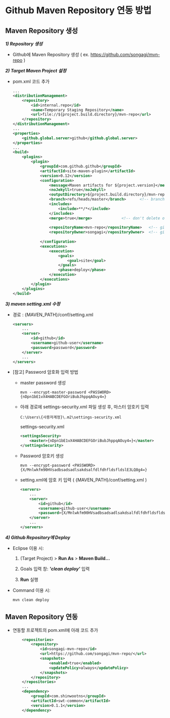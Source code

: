 # Github Maven Repository 연동 방법


## Maven Repository 생성

***1) Repository 생성***

- Github에 Maven Repository 생성 ( ex. https://github.com/songagi/mvn-repo )


***2) Target Maven Project 설정***

- pom.xml 코드 추가

	```xml
	...
	<distributionManagement>
		<repository>
			<id>internal.repo</id>
			<name>Temporary Staging Repository</name>
			<url>file://${project.build.directory}/mvn-repo</url>
		</repository>
	</distributionManagement>
	...
	<properties>
		<github.global.server>github</github.global.server>
	</properties>
	...
	<build>
		<plugins>
			<plugin>
				<groupId>com.github.github</groupId>
				<artifactId>site-maven-plugin</artifactId>
				<version>0.12</version>
				<configuration>
					<message>Maven artifacts for ${project.version}</message>  <!-- git commit message -->
					<noJekyll>true</noJekyll>                                  <!-- disable webpage processing -->
					<outputDirectory>${project.build.directory}/mvn-repo</outputDirectory>
					<branch>refs/heads/master</branch>		<!-- branch -->
					<includes>
						<include>**/*</include>
					</includes>
					<merge>true</merge>				<!-- don't delete old artifacts -->
					
					<repositoryName>mvn-repo</repositoryName>	<!-- github repo name -->
					<repositoryOwner>songagi</repositoryOwner>	<!-- github username -->
					
				</configuration>
				<executions>
					<execution>
						<goals>
							<goal>site</goal>
						</goals>
						<phase>deploy</phase>
					</execution>
				</executions>
			</plugin>
		</plugins>
	</build>
	```

***3) maven setting.xml 수정***

- 경로 : {MAVEN_PATH}/conf/setting.xml

	```xml
	<servers>
   		...
		<server>
			<id>github</id>
			<username>github-user</username>
			<password>password</password>
		</server>
		...
	</servers>
	```

- [참고] Password 암호화 입력 방법

	- master password 생성
		```
		mvn --encrypt-master-password <PASSWORD>
		{nDpn1bE1vX4HABCDEFGOriBubJhppqAOuy4=}
		```

	- 아래 경로에 settings-security.xml 파일 생성 후, 마스터 암호키 입력
		```
		C:\Users\{사용자계정}\.m2\settings-security.xml
		```

		settings-security.xml
		```xml
		<settingsSecurity>  
			<master>{nDpn1bE1vX4HABCDEFGOriBubJhppqAOuy4=}</master>  
		</settingsSecurity> 
		```

	- Password 암호키 생성
		```
		mvn --encrypt-password <PASSWORD>
		{X/Mnlwkfm90HVsadbsadsadlsakdsalfdlfdhfldsfldslE3LQ8g4=}
		```

	- setting.xml에 암호 키 입력 ( {MAVEN_PATH}/conf/setting.xml )
		```xml
		<servers>
	   		...
			<server>
				<id>github</id>
				<username>github-user</username>
				<password>{X/Mnlwkfm90HVsadbsadsadlsakdsalfdlfdhfldsfldslE3LQ8g4=}</password>
			</server>
			...
		</servers>
		```

***4) Github Repository에 Deploy***

- Eclipse 이용 시:

     1) (Target Project) > **Run As** > **Maven Build...**

     2) Goals 입력 창: ***'clean deploy'*** 입력

     3) **Run** 실행

- Command 이용 시:

	```cmd
	mvn clean deploy
	```


## Maven Repository 연동

- 연동할 프로젝트의 pom.xml에 아래 코드 추가

	```xml
		<repositories>
			<repository>
				<id>songagi-mvn-repo</id>
				<url>https://github.com/songagi/mvn-repo/</url>
				<snapshots>
					<enabled>true</enabled>
					<updatePolicy>always</updatePolicy>
				</snapshots>
			</repository>
		</repositories>
		...
		<dependency>
			<groupId>com.shinwootns</groupId>
			<artifactId>swt-common</artifactId>
			<version>0.1.1</version>
		</dependency>
	```
